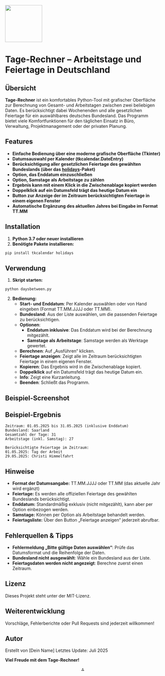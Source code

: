 <img src="https://r2cdn.perplexity.ai/pplx-full-logo-primary-dark%402x.png" class="logo" width="120"/>

# Tage-Rechner – Arbeitstage und Feiertage in Deutschland

## Übersicht

**Tage-Rechner** ist ein komfortables Python-Tool mit grafischer Oberfläche zur Berechnung von Gesamt- und Arbeitstagen zwischen zwei beliebigen Daten. Es berücksichtigt dabei Wochenenden und alle gesetzlichen Feiertage für ein auswählbares deutsches Bundesland. Das Programm bietet viele Komfortfunktionen für den täglichen Einsatz in Büro, Verwaltung, Projektmanagement oder der privaten Planung.

## Features

- **Einfache Bedienung über eine moderne grafische Oberfläche (Tkinter)**
- **Datumsauswahl per Kalender (tkcalendar.DateEntry)**
- **Berücksichtigung aller gesetzlichen Feiertage des gewählten Bundeslands (über das [holidays](https://pypi.org/project/holidays/)-Paket)**
- **Option, das Enddatum einzuschließen**
- **Option, Samstage als Arbeitstage zu zählen**
- **Ergebnis kann mit einem Klick in die Zwischenablage kopiert werden**
- **Doppelklick auf ein Datumsfeld trägt das heutige Datum ein**
- **Button zur Anzeige der im Zeitraum berücksichtigten Feiertage in einem eigenen Fenster**
- **Automatische Ergänzung des aktuellen Jahres bei Eingabe im Format TT.MM**


## Installation

1. **Python 3.7 oder neuer installieren**
2. **Benötigte Pakete installieren:**

```bash
pip install tkcalendar holidays
```


## Verwendung

1. **Skript starten:**

```bash
python daysbetween.py
```

2. **Bedienung:**
    - **Start- und Enddatum**: Per Kalender auswählen oder von Hand eingeben (Format TT.MM.JJJJ oder TT.MM).
    - **Bundesland**: Aus der Liste auswählen, um die passenden Feiertage zu berücksichtigen.
    - **Optionen**:
        - **Enddatum inklusive**: Das Enddatum wird bei der Berechnung mitgezählt.
        - **Samstage als Arbeitstage**: Samstage werden als Werktage gewertet.
    - **Berechnen**: Auf „Ausführen“ klicken.
    - **Feiertage anzeigen**: Zeigt alle im Zeitraum berücksichtigten Feiertage in einem eigenen Fenster.
    - **Kopieren**: Das Ergebnis wird in die Zwischenablage kopiert.
    - **Doppelklick** auf ein Datumsfeld trägt das heutige Datum ein.
    - **Info**: Zeigt eine Kurzanleitung.
    - **Beenden**: Schließt das Programm.

## Beispiel-Screenshot

## Beispiel-Ergebnis

```
Zeitraum: 01.05.2025 bis 31.05.2025 (inklusive Enddatum)
Bundesland: Saarland
Gesamtzahl der Tage: 31
Arbeitstage (inkl. Samstag): 27

Berücksichtigte Feiertage im Zeitraum:
01.05.2025: Tag der Arbeit
29.05.2025: Christi Himmelfahrt
```


## Hinweise

- **Format der Datumsangabe:** TT.MM.JJJJ oder TT.MM (das aktuelle Jahr wird ergänzt)
- **Feiertage:** Es werden alle offiziellen Feiertage des gewählten Bundeslands berücksichtigt.
- **Enddatum:** Standardmäßig exklusiv (nicht mitgezählt), kann aber per Option einbezogen werden.
- **Samstage:** Können per Option als Arbeitstage behandelt werden.
- **Feiertagsliste:** Über den Button „Feiertage anzeigen“ jederzeit abrufbar.


## Fehlerquellen \& Tipps

- **Fehlermeldung „Bitte gültige Daten auswählen“**: Prüfe das Datumsformat und die Reihenfolge der Daten.
- **Bundesland nicht ausgewählt**: Wähle ein Bundesland aus der Liste.
- **Feiertagsdaten werden nicht angezeigt**: Berechne zuerst einen Zeitraum.


## Lizenz

Dieses Projekt steht unter der MIT-Lizenz.

## Weiterentwicklung

Vorschläge, Fehlerberichte oder Pull Requests sind jederzeit willkommen!

## Autor

Erstellt von [Dein Name]
Letztes Update: Juli 2025

**Viel Freude mit dem Tage-Rechner!**

<div style="text-align: center">⁂</div>

[^1]: daysbetween.py


